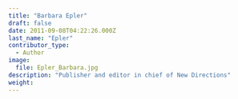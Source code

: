 ```yaml
---
title: "Barbara Epler"
draft: false
date: 2011-09-08T04:22:26.000Z
last_name: "Epler"
contributor_type:
  - Author
image:
  file: Epler_Barbara.jpg
description: "Publisher and editor in chief of New Directions"
weight:
---
```


